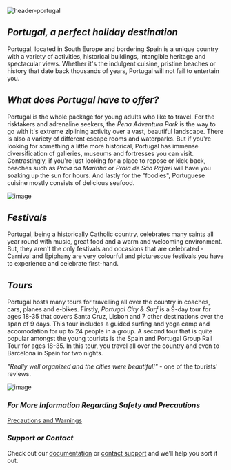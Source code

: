 ![header-portugal](https://user-images.githubusercontent.com/73572478/97767372-c546bf80-1b6f-11eb-8aa5-55632cab228f.jpg)

## _Portugal, a perfect holiday destination_

Portugal, located in South Europe and bordering Spain is a unique country with a variety of activities, historical buildings, intangible heritage and spectacular views. Whether it's the indulgent cuisine, pristine beaches or history that date back thousands of years, Portugal will not fail to entertain you.

## _What does Portugal have to offer?_
Portugal is the whole package for young adults who like to travel. For the risktakers and adrenaline seekers, the _Pena Adventura Park_ is the way to go with it's extreme ziplining activity over a vast, beautiful landscape. There is also a variety of different escape rooms and waterparks. But if you're looking for something a little more historical, Portugal has immense diversification of galleries, museums and fortresses you can visit. Contrastingly, if you're just looking for a place to repose or kick-back, beaches such as _Praia da Marinha_ or _Praia de São Rafael_ will have you soaking up the sun for hours. And lastly for the "foodies", Portuguese cuisine mostly consists of delicious seafood.

![image](https://user-images.githubusercontent.com/73572478/97794470-af5bfc00-1c4e-11eb-9ff9-334a5be291b6.png)

## _Festivals_
Portugal, being a historically Catholic country, celebrates many saints all year round with music, great food and a warm and welcoming environment. But, they aren't the only festivals and occasions that are celebrated - Carnival and Epiphany are very colourful and picturesque festivals you have to experience and celebrate first-hand.

## _Tours_
Portugal hosts many tours for travelling all over the country in coaches, cars, planes and e-bikes. Firstly, _Portugal City & Surf_ is a 9-day tour for ages 18-35 that covers Santa Cruz, Lisbon and 7 other destinations over the span of 9 days. This tour includes a guided surfing and yoga camp and accomodation for up to 24 people in a group. A second tour that is quite popular amongst the young tourists is the Spain and Portugal Group Rail Tour for ages 18-35. In this tour, you travel all over the country and even to Barcelona in Spain for two nights. 

_"Really well organized and the cities were beautiful!"_ - one of the tourists' reviews. 

![image](https://user-images.githubusercontent.com/73572478/97861671-3ba61600-1d58-11eb-9e2a-455357194325.png)


### _For More Information Regarding Safety and Precautions_
<a href="https://isabelle-johns.github.io/Portugal/" title="Precautions and Warnings">Precautions and Warnings</a>


### _Support or Contact_

Check out our [documentation](https://docs.github.com/categories/github-pages-basics/) or [contact support](https://github.com/contact) and we’ll help you sort it out.
